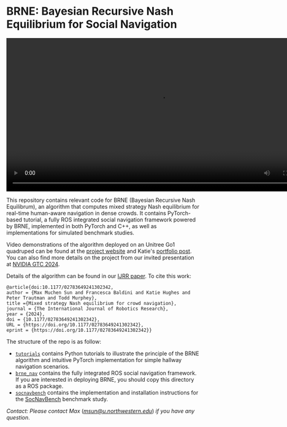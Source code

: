 # BRNE: Bayesian Recursive Nash Equilibrium for Social Navigation

<div style="text-align: center;">
  <video width="800" autoplay loop controls>
    <source src="https://github.com/MurpheyLab/brne/raw/refs/heads/main/media/brne_atrium_test.mp4" type="video/mp4">
  </video>
</div>

This repository contains relevant code for BRNE (Bayesian Recursive Nash Equilibrum), an algorithm that computes mixed strategy Nash equilibrium for real-time human-aware navigation in dense crowds. It contains PyTorch-based tutorial, a fully ROS integrated social navigation framework powered by BRNE, implemented in both PyTorch and C++, as well as implementations for simulated benchmark studies. 

Video demonstrations of the algorithm deployed on an Unitree Go1 quadruped can be found at the [project website](https://sites.google.com/view/brne-crowdnav) and Katie's [portfolio post](https://katie-hughes.github.io/crowdnav/). You can also find more details on the project from our invited presentation at [NVIDIA GTC 2024](https://www.nvidia.com/en-us/on-demand/session/gtc24-se63278/).



Details of the algorithm can be found in our [IJRR paper](https://journals.sagepub.com/doi/10.1177/02783649241302342). To cite this work:

```
@article{doi:10.1177/02783649241302342,
author = {Max Muchen Sun and Francesca Baldini and Katie Hughes and Peter Trautman and Todd Murphey},
title ={Mixed strategy Nash equilibrium for crowd navigation},
journal = {The International Journal of Robotics Research},
year = {2024},
doi = {10.1177/02783649241302342},
URL = {https://doi.org/10.1177/02783649241302342},
eprint = {https://doi.org/10.1177/02783649241302342}}
```

The structure of the repo is as follow: 

- [`tutorials`](tutorials) contains Python tutorials to illustrate the principle of the BRNE algorithm and intuitive PyTorch implementation for simple hallway navigation scenarios.
- [`brne_nav`](brne_nav) contains the fully integrated ROS social navigation framework. If you are interested in deploying BRNE, you should copy this directory as a ROS package.
- [`socnavbench`](socnavbench) contains the implementation and installation instructions for the [SocNavBench](https://github.com/CMU-TBD/SocNavBench) benchmark study.


*Contact: Please contact Max* ([*msun@u.northwestern.edu*](mailto:msun@u.northwestern.edu)) *if you have any question*.
